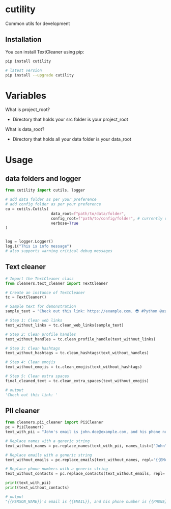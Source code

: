 # cutility

Common utils for development

## Installation

You can install TextCleaner using pip:

```bash
pip install cutility
```

```bash
# latest version
pip install --upgrade cutility
```

# Variables

What is project_root?

- Directory that holds your src folder is your project_root

What is data_root?

- Directory that holds all your data folder is your data_root

# Usage

## data folders and logger

```python
from cutility import cutils, logger

# add data folder as per your preference
# add config folder as per your preference
cu = cutils.Cutils(
                    data_root=f"path/to/data/folder",
                    config_root=f"path/to/config/folder", # currently only supports .yml files
                    verbose=True
)


log = logger.Logger()
log.i("This is info message")
# also supports warning critical debug messages
```

## Text cleaner

```python
# Import the TextCleaner class
from cleaners.text_cleaner import TextCleaner

# Create an instance of TextCleaner
tc = TextCleaner()

# Sample text for demonstration
sample_text = "Check out this link: https://example.com. 😎 #Python @user1"

# Step 1: Clean web links
text_without_links = tc.clean_web_links(sample_text)

# Step 2: Clean profile handles
text_without_handles = tc.clean_profile_handle(text_without_links)

# Step 3: Clean hashtags
text_without_hashtags = tc.clean_hashtags(text_without_handles)

# Step 4: Clean emojis
text_without_emojis = tc.clean_emojis(text_without_hashtags)

# Step 5: Clean extra spaces
final_cleaned_text = tc.clean_extra_spaces(text_without_emojis)
```

```python
# output
'Check out this link: '
```

## PII cleaner

```python
from cleaners.pii_cleaner import PiiCleaner
pc = PiiCleaner()
text_with_pii = "John's email is john.doe@example.com, and his phone number is +1 555-1234."

# Replace names with a generic string
text_without_names = pc.replace_names(text_with_pii, names_list=["John", "Doe", "Jane", "Smith"], repl='{{PERSON_NAME}}')

# Replace emails with a generic string
text_without_emails = pc.replace_emails(text_without_names, repl='{{EMAIL}}')

# Replace phone numbers with a generic string
text_without_contacts = pc.replace_contacts(text_without_emails, repl='{{PHONE}}')

print(text_with_pii)
print(text_without_contacts)
```

```python
# output
"{{PERSON_NAME}}'s email is {{EMAIL}}, and his phone number is {{PHONE}}."
```
